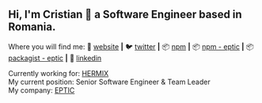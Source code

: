 ## Hi, I'm Cristian 👋 a Software Engineer based in Romania.

Where you will find me:
🏡 [website][website] **|** 
🐦 [twitter][twitter] **|** 
📦 [npm][npm] **|** 
📦 [npm - eptic][npm-eptic] **|** 
📦 [packagist - eptic][packagist-eptic] **|** 
👔 [linkedin][linkedin]

Currently working for: [HERMIX][hermix]  
My current position: Senior Software Engineer & Team Leader  
My company: [EPTIC][github-eptic]

[website]: https://eptic.ro
[twitter]: https://twitter.com/CristianBilu
[linkedin]: https://www.linkedin.com/in/cristian-bilu/
[npm]: https://npmjs.com/~wizzymore
[npm-eptic]: https://npmjs.com/~eptic
[packagist-eptic]: https://packagist.org/packages/eptic/
[github-eptic]: https://github.com/eptic-solutions
[hermix]: https://hermix.com

